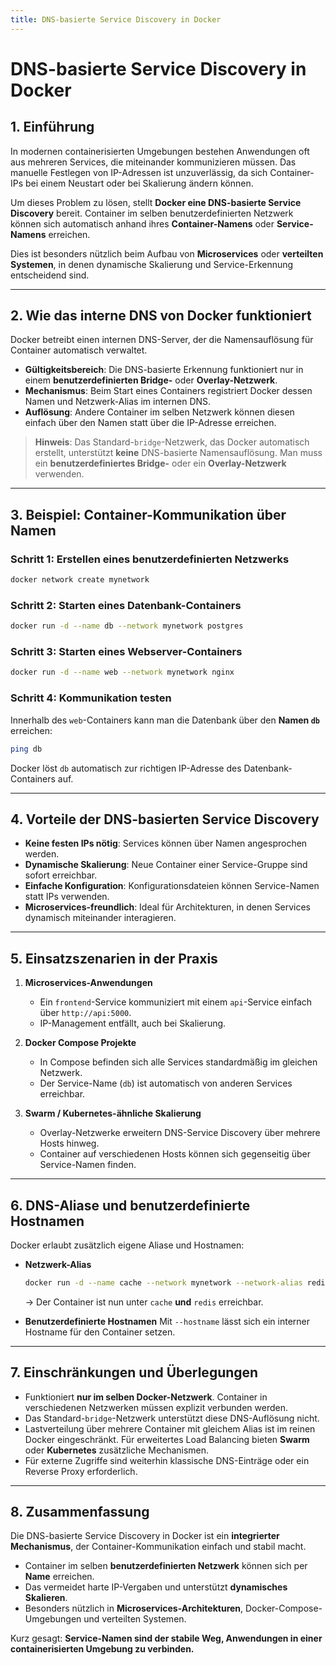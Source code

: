 ```yaml
---
title: DNS-basierte Service Discovery in Docker
---
```

# DNS-basierte Service Discovery in Docker

## 1. Einführung

In modernen containerisierten Umgebungen bestehen Anwendungen oft aus mehreren Services, die miteinander kommunizieren müssen.
Das manuelle Festlegen von IP-Adressen ist unzuverlässig, da sich Container-IPs bei einem Neustart oder bei Skalierung ändern können.

Um dieses Problem zu lösen, stellt **Docker eine DNS-basierte Service Discovery** bereit. Container im selben benutzerdefinierten Netzwerk können sich automatisch anhand ihres **Container-Namens** oder **Service-Namens** erreichen.

Dies ist besonders nützlich beim Aufbau von **Microservices** oder **verteilten Systemen**, in denen dynamische Skalierung und Service-Erkennung entscheidend sind.

---

## 2. Wie das interne DNS von Docker funktioniert

Docker betreibt einen internen DNS-Server, der die Namensauflösung für Container automatisch verwaltet.

* **Gültigkeitsbereich**: Die DNS-basierte Erkennung funktioniert nur in einem **benutzerdefinierten Bridge-** oder **Overlay-Netzwerk**.
* **Mechanismus**: Beim Start eines Containers registriert Docker dessen Namen und Netzwerk-Alias im internen DNS.
* **Auflösung**: Andere Container im selben Netzwerk können diesen einfach über den Namen statt über die IP-Adresse erreichen.

> **Hinweis**: Das Standard-`bridge`-Netzwerk, das Docker automatisch erstellt, unterstützt **keine** DNS-basierte Namensauflösung. Man muss ein **benutzerdefiniertes Bridge-** oder ein **Overlay-Netzwerk** verwenden.

---

## 3. Beispiel: Container-Kommunikation über Namen

### Schritt 1: Erstellen eines benutzerdefinierten Netzwerks

```bash
docker network create mynetwork
```

### Schritt 2: Starten eines Datenbank-Containers

```bash
docker run -d --name db --network mynetwork postgres
```

### Schritt 3: Starten eines Webserver-Containers

```bash
docker run -d --name web --network mynetwork nginx
```

### Schritt 4: Kommunikation testen

Innerhalb des `web`-Containers kann man die Datenbank über den **Namen `db`** erreichen:

```bash
ping db
```

Docker löst `db` automatisch zur richtigen IP-Adresse des Datenbank-Containers auf.

---

## 4. Vorteile der DNS-basierten Service Discovery

* **Keine festen IPs nötig**: Services können über Namen angesprochen werden.
* **Dynamische Skalierung**: Neue Container einer Service-Gruppe sind sofort erreichbar.
* **Einfache Konfiguration**: Konfigurationsdateien können Service-Namen statt IPs verwenden.
* **Microservices-freundlich**: Ideal für Architekturen, in denen Services dynamisch miteinander interagieren.

---

## 5. Einsatzszenarien in der Praxis

1. **Microservices-Anwendungen**

   * Ein `frontend`-Service kommuniziert mit einem `api`-Service einfach über `http://api:5000`.
   * IP-Management entfällt, auch bei Skalierung.

2. **Docker Compose Projekte**

   * In Compose befinden sich alle Services standardmäßig im gleichen Netzwerk.
   * Der Service-Name (`db`) ist automatisch von anderen Services erreichbar.

3. **Swarm / Kubernetes-ähnliche Skalierung**

   * Overlay-Netzwerke erweitern DNS-Service Discovery über mehrere Hosts hinweg.
   * Container auf verschiedenen Hosts können sich gegenseitig über Service-Namen finden.

---

## 6. DNS-Aliase und benutzerdefinierte Hostnamen

Docker erlaubt zusätzlich eigene Aliase und Hostnamen:

* **Netzwerk-Alias**

  ```bash
  docker run -d --name cache --network mynetwork --network-alias redis redis
  ```

  → Der Container ist nun unter `cache` **und** `redis` erreichbar.

* **Benutzerdefinierte Hostnamen**
  Mit `--hostname` lässt sich ein interner Hostname für den Container setzen.

---

## 7. Einschränkungen und Überlegungen

* Funktioniert **nur im selben Docker-Netzwerk**. Container in verschiedenen Netzwerken müssen explizit verbunden werden.
* Das Standard-`bridge`-Netzwerk unterstützt diese DNS-Auflösung nicht.
* Lastverteilung über mehrere Container mit gleichem Alias ist im reinen Docker eingeschränkt. Für erweitertes Load Balancing bieten **Swarm** oder **Kubernetes** zusätzliche Mechanismen.
* Für externe Zugriffe sind weiterhin klassische DNS-Einträge oder ein Reverse Proxy erforderlich.

---

## 8. Zusammenfassung

Die DNS-basierte Service Discovery in Docker ist ein **integrierter Mechanismus**, der Container-Kommunikation einfach und stabil macht.

* Container im selben **benutzerdefinierten Netzwerk** können sich per **Name** erreichen.
* Das vermeidet harte IP-Vergaben und unterstützt **dynamisches Skalieren**.
* Besonders nützlich in **Microservices-Architekturen**, Docker-Compose-Umgebungen und verteilten Systemen.

Kurz gesagt: **Service-Namen sind der stabile Weg, Anwendungen in einer containerisierten Umgebung zu verbinden.**
